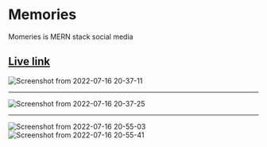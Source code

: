 # Memories
Momeries is MERN stack social media

## [Live link](https://amran-memoreis.herokuapp.com/posts)


![Screenshot from 2022-07-16 20-37-11](https://user-images.githubusercontent.com/88728652/179366061-31f136d1-65d2-41a6-9fdb-4c7f56ec0ee3.png)

---

![Screenshot from 2022-07-16 20-37-25](https://user-images.githubusercontent.com/88728652/179366071-2ba85a4d-b923-4e44-b4d0-a61c159887c1.png)

---
![Screenshot from 2022-07-16 20-55-03](https://user-images.githubusercontent.com/88728652/179366694-be5787dd-3921-4735-ac46-171287be8563.png)
![Screenshot from 2022-07-16 20-55-41](https://user-images.githubusercontent.com/88728652/179366701-03b56e11-8b11-46b2-b951-9d2012a62766.png)
